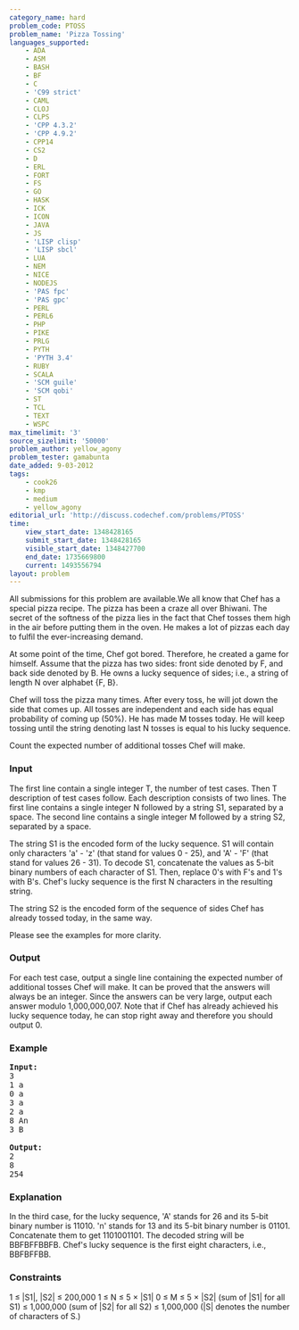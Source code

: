 ```yaml
---
category_name: hard
problem_code: PTOSS
problem_name: 'Pizza Tossing'
languages_supported:
    - ADA
    - ASM
    - BASH
    - BF
    - C
    - 'C99 strict'
    - CAML
    - CLOJ
    - CLPS
    - 'CPP 4.3.2'
    - 'CPP 4.9.2'
    - CPP14
    - CS2
    - D
    - ERL
    - FORT
    - FS
    - GO
    - HASK
    - ICK
    - ICON
    - JAVA
    - JS
    - 'LISP clisp'
    - 'LISP sbcl'
    - LUA
    - NEM
    - NICE
    - NODEJS
    - 'PAS fpc'
    - 'PAS gpc'
    - PERL
    - PERL6
    - PHP
    - PIKE
    - PRLG
    - PYTH
    - 'PYTH 3.4'
    - RUBY
    - SCALA
    - 'SCM guile'
    - 'SCM qobi'
    - ST
    - TCL
    - TEXT
    - WSPC
max_timelimit: '3'
source_sizelimit: '50000'
problem_author: yellow_agony
problem_tester: gamabunta
date_added: 9-03-2012
tags:
    - cook26
    - kmp
    - medium
    - yellow_agony
editorial_url: 'http://discuss.codechef.com/problems/PTOSS'
time:
    view_start_date: 1348428165
    submit_start_date: 1348428165
    visible_start_date: 1348427700
    end_date: 1735669800
    current: 1493556794
layout: problem
---
```

All submissions for this problem are available.We all know that Chef has a special pizza recipe. The pizza has been a craze all over Bhiwani. The secret of the softness of the pizza lies in the fact that Chef tosses them high in the air before putting them in the oven. He makes a lot of pizzas each day to fulfil the ever-increasing demand.

At some point of the time, Chef got bored. Therefore, he created a game for himself. Assume that the pizza has two sides: front side denoted by F, and back side denoted by B. He owns a lucky sequence of sides; i.e., a string of length N over alphabet {F, B}.

Chef will toss the pizza many times. After every toss, he will jot down the side that comes up. All tosses are independent and each side has equal probability of coming up (50%). He has made M tosses today. He will keep tossing until the string denoting last N tosses is equal to his lucky sequence.

Count the expected number of additional tosses Chef will make.

### Input

The first line contain a single integer T, the number of test cases. Then T description of test cases follow. Each description consists of two lines. The first line contains a single integer N followed by a string S1, separated by a space. The second line contains a single integer M followed by a string S2, separated by a space.

The string S1 is the encoded form of the lucky sequence. S1 will contain only characters 'a' - 'z' (that stand for values 0 - 25), and 'A' - 'F' (that stand for values 26 - 31). To decode S1, concatenate the values as 5-bit binary numbers of each character of S1. Then, replace 0's with F's and 1's with B's. Chef's lucky sequence is the first N characters in the resulting string.

The string S2 is the encoded form of the sequence of sides Chef has already tossed today, in the same way.

Please see the examples for more clarity.

### Output

For each test case, output a single line containing the expected number of additional tosses Chef will make. It can be proved that the answers will always be an integer. Since the answers can be very large, output each answer modulo 1,000,000,007. Note that if Chef has already achieved his lucky sequence today, he can stop right away and therefore you should output 0.

### Example

<pre>
<b>Input:</b>
3
1 a
0 a
3 a
2 a
8 An
3 B

<b>Output:</b>
2
8
254
</pre>
### Explanation

In the third case, for the lucky sequence, 'A' stands for 26 and its 5-bit binary number is 11010. 'n' stands for 13 and its 5-bit binary number is 01101. Concatenate them to get 1101001101. The decoded string will be BBFBFFBBFB. Chef's lucky sequence is the first eight characters, i.e., BBFBFFBB.

### Constraints

1 ≤ |S1|, |S2| ≤ 200,000
1 ≤ N ≤ 5 × |S1|
0 ≤ M ≤ 5 × |S2|
(sum of |S1| for all S1) ≤ 1,000,000
(sum of |S2| for all S2) ≤ 1,000,000
(|S| denotes the number of characters of S.)
